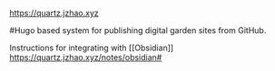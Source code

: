 https://quartz.jzhao.xyz

#Hugo based system for publishing digital garden sites from GitHub.

Instructions for integrating with [[Obsidian]] https://quartz.jzhao.xyz/notes/obsidian#
